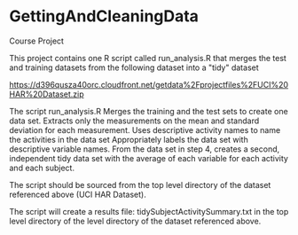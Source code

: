 # GettingAndCleaningData
Course Project


This project contains one R script called run_analysis.R that merges the test and training datasets from the following dataset into a "tidy" dataset

https://d396qusza40orc.cloudfront.net/getdata%2Fprojectfiles%2FUCI%20HAR%20Dataset.zip

The script run_analysis.R 
    Merges the training and the test sets to create one data set.
    Extracts only the measurements on the mean and standard deviation for each measurement. 
    Uses descriptive activity names to name the activities in the data set
    Appropriately labels the data set with descriptive variable names. 
    From the data set in step 4, creates a second, independent tidy data set with the average of each variable for each activity and each subject.

The script should be sourced from the top level directory of the dataset referenced above (UCI HAR Dataset).

The script will create a results file: tidySubjectActivitySummary.txt in the top level directory of the level directory of the dataset referenced above. 

